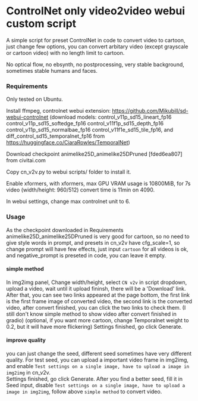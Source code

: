 
# ControlNet only video2video webui custom script

A simple script for preset ControlNet in code to convert video to cartoon, just change few options, you can convert arbitary video (except grayscale or cartoon video) with no length limit to cartoon.

No optical flow, no ebsynth, no postprocessing, very stable background, sometimes stable humans and faces.

### Requirements

Only tested on Ubuntu. 

Install ffmpeg, controlnet webui extension: https://github.com/Mikubill/sd-webui-controlnet (download models: control_v11p_sd15_lineart_fp16 control_v11p_sd15_softedge_fp16 control_v11f1p_sd15_depth_fp16 control_v11p_sd15_normalbae_fp16 control_v11f1e_sd15_tile_fp16, and diff_control_sd15_temporalnet_fp16 from https://huggingface.co/CiaraRowles/TemporalNet)

Download checkpoint animelike25D_animelike25DPruned [fded6ea807] from civitai.com

Copy cn_v2v.py to webui scripts/ folder to install it.

Enable xformers, with xformers, max GPU VRAM usage is 10800MiB, for 7s video (width/height: 960/512) convert time is 11min on 4090.

In webui settings, change max controlnet unit to 6.
         

### Usage

As the checkpoint downloaded in Requirements animelike25D_animelike25DPruned is very good for cartoon, so no need to give style words in prompt, and presets in cn_v2v have cfg_scale=1, so change prompt will have few effects, just input `cartoon` for all videos is ok, and negative_prompt is preseted in code, you can leave it empty.

#### simple method
In img2img panel, Change width/height, select `CN v2v` in script dropdown, upload a video, wait until it upload fininsh, there will be a 'Download' link. 
After that, you can see two links appeared at the page bottom, the first link is the first frame image of converted video, the second link is the converted video, after convert finished, you can click the two links to check them. (I still don't know simple method to show video after convert finished in gradio)
(optional, if you want more cartoon, change Temporalnet weight to 0.2, but it will have more flickering)
Settings finished, go click Generate.

#### improve quality
you can just change the seed, different seed sometimes have very different quality.
For test seed, you can upload a important video frame in img2img, and enable `Test settings on a single image, have to upload a image in img2img` in cn_v2v.  
Settings finished, go click Generate.
After you find a better seed, fill it in Seed input, disable `Test settings on a single image, have to upload a image in img2img`, follow above `simple method` to convert video. 
